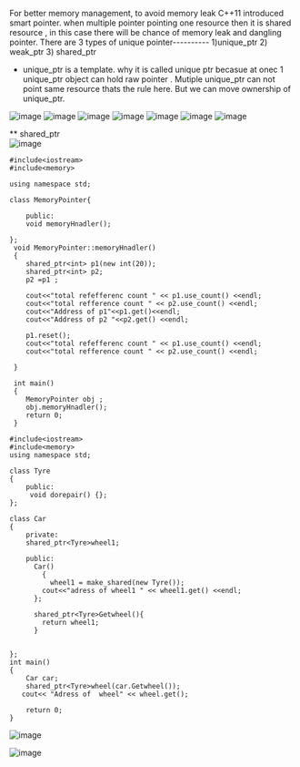 For better memory management, to avoid memory leak C++11 introduced smart pointer. when multiple pointer pointing one resource then it is shared resource , in this case there  will be chance of memory leak and dangling pointer.
There are 3 types of unique pointer----------
1)unique_ptr 2) weak_ptr 3) shared_ptr

* unique_ptr is a template. why it is called unique ptr becasue at onec 1 unique_ptr object can hold raw pointer . Mutiple unique_ptr can not  point same resource  thats the rule here. But we can move ownership of unique_ptr.

![image](https://github.com/Abhijit-Barik01/Daily-Coding/assets/71961635/af7871c4-c6bd-447c-81c9-ad5cadd05218)
![image](https://github.com/Abhijit-Barik01/Daily-Coding/assets/71961635/f5fe06c7-31c0-4739-a16a-5c1ad9deac20)
![image](https://github.com/Abhijit-Barik01/Daily-Coding/assets/71961635/2d13b2c1-8176-4235-a71c-9a8a4c121eb0)
![image](https://github.com/Abhijit-Barik01/Daily-Coding/assets/71961635/fb337beb-2573-46e0-b8f6-1d390ab4ff34)
![image](https://github.com/Abhijit-Barik01/Daily-Coding/assets/71961635/18bbc655-8a53-4a95-b3e0-8d47335f3108)
![image](https://github.com/Abhijit-Barik01/Daily-Coding/assets/71961635/0e76e9d6-45a5-4402-a401-90eb775d87e4)
![image](https://github.com/Abhijit-Barik01/Daily-Coding/assets/71961635/f753875d-955e-414d-9133-ae1403628613)


** shared_ptr   
![image](https://github.com/Abhijit-Barik01/Daily-Coding/assets/71961635/e293d4c7-2dd4-4f38-a911-a0e6b8ed8095)
```
#include<iostream>
#include<memory>

using namespace std;
 
class MemoryPointer{

    public:
    void memoryHnadler();

};
 void MemoryPointer::memoryHnadler()
 {
    shared_ptr<int> p1(new int(20));
    shared_ptr<int> p2;
    p2 =p1 ;

    cout<<"total refefferenc count " << p1.use_count() <<endl;
    cout<<"total refference count " << p2.use_count() <<endl;
    cout<<"Address of p1"<<p1.get()<<endl;
    cout<<"Address of p2 "<<p2.get() <<endl;

    p1.reset();
    cout<<"total refefferenc count " << p1.use_count() <<endl;
    cout<<"total refference count " << p2.use_count() <<endl;

 }
 
 int main()
 {
    MemoryPointer obj ;
    obj.memoryHnadler();
    return 0;
 }

```

```
#include<iostream>
#include<memory>
using namespace std;

class Tyre
{
    public:
     void dorepair() {};
};

class Car
{
    private:
    shared_ptr<Tyre>wheel1;

    public:
      Car()
        {
          wheel1 = make_shared(new Tyre());
        cout<<"adress of wheel1 " << wheel1.get() <<endl;
      };

      shared_ptr<Tyre>Getwheel(){
        return wheel1;
      }

    
};
int main()
{
    Car car;
    shared_ptr<Tyre>wheel(car.Getwheel());
   cout<< "Adress of  wheel" << wheel.get();

    return 0;
}

```


![image](https://github.com/Abhijit-Barik01/Daily-Coding/assets/71961635/935ac903-8804-4ba4-9c6f-221446b09281)


![image](https://github.com/Abhijit-Barik01/Daily-Coding/assets/71961635/77b28087-e562-4d01-b1ac-9f1e1e552e4d)
